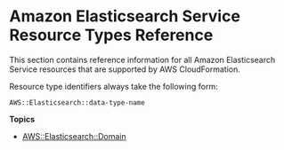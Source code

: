 # Amazon Elasticsearch Service Resource Types Reference<a name="cfn-reference-elasticsearch"></a>

This section contains reference information for all Amazon Elasticsearch Service resources that are supported by AWS CloudFormation\.

Resource type identifiers always take the following form:

```
AWS::Elasticsearch::data-type-name
```

**Topics**
+ [AWS::Elasticsearch::Domain](aws-resource-elasticsearch-domain.md)